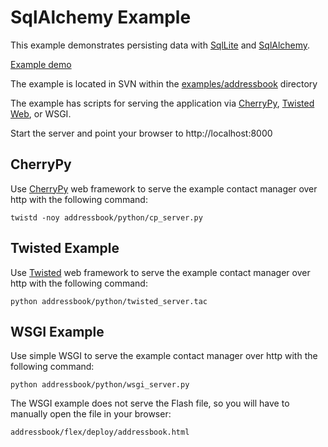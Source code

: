 # SqlAlchemy Example #

This example demonstrates persisting data with [SqlLite](http://www.sqlite.org/) and [SqlAlchemy](http://www.sqlalchemy.org/).

[Example demo](http://ccp.arl.arizona.edu/dthompso/amfast/contacts_demo.htm)

The example is located in SVN within the [examples/addressbook](http://code.google.com/p/amfast/source/browse/trunk/examples/addressbook) directory

The example has scripts for serving the application via [CherryPy](http://www.cherrypy.org/), [Twisted Web](http://twistedmatrix.com/trac/), or WSGI.

Start the server and point your browser to http://localhost:8000

## CherryPy ##

Use [CherryPy](http://www.cherrypy.org/) web framework to serve the example contact manager over http with the following command:
```
twistd -noy addressbook/python/cp_server.py
```

## Twisted Example ##
Use [Twisted](http://twistedmatrix.com/trac/) web framework to serve the example contact manager over http with the following command:
```
python addressbook/python/twisted_server.tac
```

## WSGI Example ##

Use simple WSGI to serve the example contact manager over http with the following command:
```
python addressbook/python/wsgi_server.py
```

The WSGI example does not serve the Flash file, so you will have to manually open the file in your browser:
```
addressbook/flex/deploy/addressbook.html
```